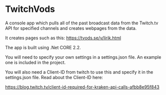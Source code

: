 # TwitchVods
A console app which pulls all of the past broadcast data from the Twitch.tv API for specified channels and creates webpages from the data. 

It creates pages such as this: https://tvods.se/v/lirik.html

The app is built using .Net CORE 2.2.

You will need to specify your own settings in a settings.json file. An example one is included in the project.

You will also need a Client-ID from twitch to use this and specify it in the settings.json file. Read about the Client-ID here:

https://blog.twitch.tv/client-id-required-for-kraken-api-calls-afbb8e95f843


